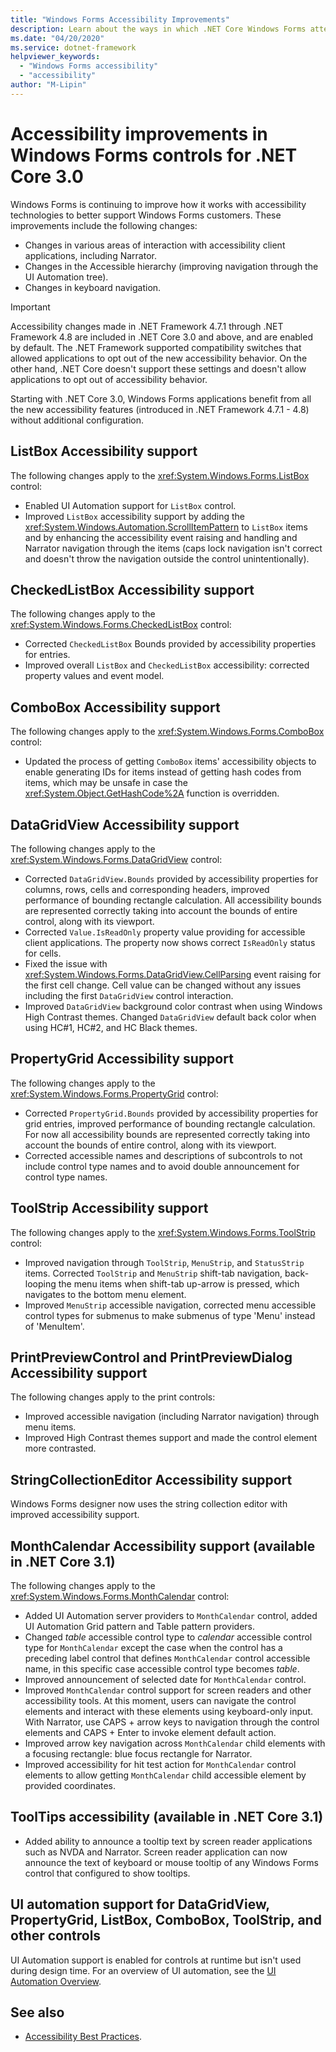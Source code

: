 ```yaml
---
title: "Windows Forms Accessibility Improvements"
description: Learn about the ways in which .NET Core Windows Forms attempts to improve accessibility in comparison with .NET Framework Windows Forms.
ms.date: "04/20/2020"
ms.service: dotnet-framework
helpviewer_keywords: 
  - "Windows Forms accessibility"
  - "accessibility"
author: "M-Lipin"
---
```

# Accessibility improvements in Windows Forms controls for .NET Core 3.0

Windows Forms is continuing to improve how it works with accessibility technologies to better support Windows Forms customers. These improvements include the following changes:

- Changes in various areas of interaction with accessibility client applications, including Narrator.
- Changes in the Accessible hierarchy (improving navigation through the UI Automation tree).
- Changes in keyboard navigation.

> [!IMPORTANT]
> Accessibility changes made in .NET Framework 4.7.1 through .NET Framework 4.8 are included in .NET Core 3.0 and above, and are enabled by default. The .NET Framework supported compatibility switches that allowed applications to opt out of the new accessibility behavior. On the other hand, .NET Core doesn't support these settings and doesn't allow applications to opt out of accessibility behavior.
  
Starting with .NET Core 3.0, Windows Forms applications benefit from all the new accessibility features (introduced in .NET Framework 4.7.1 - 4.8) without additional configuration.

## ListBox Accessibility support

The following changes apply to the <xref:System.Windows.Forms.ListBox> control:

- Enabled UI Automation support for `ListBox` control.
- Improved `ListBox` accessibility support by adding the <xref:System.Windows.Automation.ScrollItemPattern> to `ListBox` items and by enhancing the accessibility event raising and handling and Narrator navigation through the items (caps lock navigation isn't correct and doesn't throw the navigation outside the control unintentionally).

## CheckedListBox Accessibility support

The following changes apply to the <xref:System.Windows.Forms.CheckedListBox> control:

- Corrected `CheckedListBox` Bounds provided by accessibility properties for entries.
- Improved overall `ListBox` and `CheckedListBox` accessibility: corrected property values and event model.

## ComboBox Accessibility support

The following changes apply to the <xref:System.Windows.Forms.ComboBox> control:

- Updated the process of getting `ComboBox` items' accessibility objects to enable generating IDs for items instead of getting hash codes from items, which may be unsafe in case the <xref:System.Object.GetHashCode%2A> function is overridden.

## DataGridView Accessibility support

The following changes apply to the <xref:System.Windows.Forms.DataGridView> control:

- Corrected `DataGridView.Bounds` provided by accessibility properties for columns, rows, cells and corresponding headers, improved performance of bounding rectangle calculation. All accessibility bounds are represented correctly taking into account the bounds of entire control, along with its viewport.
- Corrected `Value.IsReadOnly` property value providing for accessible client applications. The property now shows correct `IsReadOnly` status for cells.
- Fixed the issue with <xref:System.Windows.Forms.DataGridView.CellParsing> event raising for the first cell change. Cell value can be changed without any issues including the first `DataGridView` control interaction.
- Improved `DataGridView` background color contrast when using Windows High Contrast themes. Changed `DataGridView` default back color when using HC#1, HC#2, and HC Black themes.

## PropertyGrid Accessibility support

The following changes apply to the <xref:System.Windows.Forms.PropertyGrid> control:

- Corrected `PropertyGrid.Bounds` provided by accessibility properties for grid entries, improved performance of bounding rectangle calculation. For now all accessibility bounds are represented correctly taking into account the bounds of entire control, along with its viewport.
- Corrected accessible names and descriptions of subcontrols to not include control type names and to avoid double announcement for control type names.

## ToolStrip Accessibility support

The following changes apply to the <xref:System.Windows.Forms.ToolStrip> control:

- Improved navigation through `ToolStrip`, `MenuStrip`, and `StatusStrip` items. Corrected `ToolStrip` and `MenuStrip` shift-tab navigation, back-looping the menu items when shift-tab up-arrow is pressed, which navigates to the bottom menu element.
- Improved `MenuStrip` accessible navigation, corrected menu accessible control types for submenus to make submenus of type 'Menu' instead of 'MenuItem'.

## PrintPreviewControl and PrintPreviewDialog Accessibility support

The following changes apply to the print controls:

- Improved accessible navigation (including Narrator navigation) through menu items.
- Improved High Contrast themes support and made the control element more contrasted.

## StringCollectionEditor Accessibility support

Windows Forms designer now uses the string collection editor with improved accessibility support.

## MonthCalendar Accessibility support (available in .NET Core 3.1)

The following changes apply to the <xref:System.Windows.Forms.MonthCalendar> control:

- Added UI Automation server providers to `MonthCalendar` control, added UI Automation Grid pattern and Table pattern providers.
- Changed _table_ accessible control type to _calendar_ accessible control type for `MonthCalendar` except the case when the control has a preceding label control that defines `MonthCalendar` control accessible name, in this specific case accessible control type becomes _table_.
- Improved announcement of selected date for `MonthCalendar` control.
- Improved `MonthCalendar` control support for screen readers and other accessibility tools. At this moment, users can navigate the control elements and interact with these elements using keyboard-only input. With Narrator, use CAPS + arrow keys to navigation through the control elements and CAPS + Enter to invoke element default action.
- Improved arrow key navigation across `MonthCalendar` child elements with a focusing rectangle: blue focus rectangle for Narrator.
- Improved accessibility for hit test action for `MonthCalendar` control elements to allow getting `MonthCalendar` child accessible element by provided coordinates.

## ToolTips accessibility (available in .NET Core 3.1)

- Added ability to announce a tooltip text by screen reader applications such as NVDA and Narrator. Screen reader application can now announce the text of keyboard or mouse tooltip of any Windows Forms control that configured to show tooltips.

## UI automation support for DataGridView, PropertyGrid, ListBox, ComboBox, ToolStrip, and other controls

UI Automation support is enabled for controls at runtime but isn't used during design time. For an overview of UI automation, see the [UI Automation Overview](/dotnet/framework/ui-automation/ui-automation-overview).

## See also

- [Accessibility Best Practices](/dotnet/framework/ui-automation/accessibility-best-practices).
